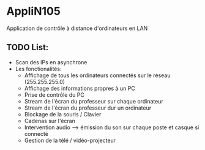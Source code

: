 # AppliN105
Application de contrôle à distance d'ordinateurs en LAN

## TODO List:
 - Scan des IPs en asynchrone
 - Les fonctionalités:
    - Affichage de tous les ordinateurs connectés sur le réseau (255.255.255.0)
    - Affichage des informations propres à un PC
    - Prise de contrôle du PC
    - Stream de l'écran du professeur sur chaque ordinateur
    - Stream de l'écran du professeur dur un ordinateur
    - Blockage de la souris / Clavier
    - Cadenas sur l'écran
    - Intervention audio --> émission du son sur chaque poste et casque si connecté
    - Gestion de la télé / vidéo-projecteur
 